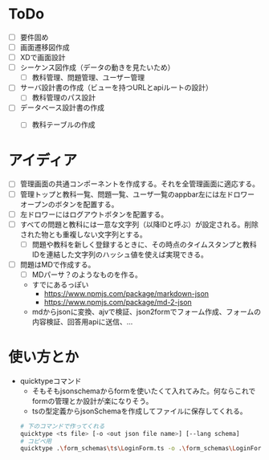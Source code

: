 # ToDo
- [ ] 要件固め
- [ ] 画面遷移図作成
- [ ] XDで画面設計
- [ ] シーケンス図作成（データの動きを見たいため）
    - [ ] 教科管理、問題管理、ユーザー管理
- [ ] サーバ設計書の作成（ビューを持つURLとapiルートの設計）
    -  [ ] 教科管理のパス設計
- [ ] データベース設計書の作成
    - [ ] 教科テーブルの作成


# アイディア
- [ ] 管理画面の共通コンポーネントを作成する。それを全管理画面に適応する。
- [ ] 管理トップと教科一覧、問題一覧、ユーザ一覧のappbar左には左ドロワーオープンのボタンを配置する。
- [ ] 左ドロワーにはログアウトボタンを配置する。
- [ ] すべての問題と教科には一意な文字列（以降IDと呼ぶ）が設定される。削除された物とも重複しない文字列とする。
    - [ ] 問題や教科を新しく登録するときに、その時点のタイムスタンプと教科IDを連結した文字列のハッシュ値を使えば実現できる。
- [ ] 問題はMDで作成する。
    -[ ] MDパーサ？のようなものを作る。
    - すでにあるっぽい
        - https://www.npmjs.com/package/markdown-json
        - https://www.npmjs.com/package/md-2-json
    - mdからjsonに変換、ajvで検証、json2formでフォーム作成、フォームの内容検証、回答用apiに送信、...

# 使い方とか
- quicktypeコマンド
    - そもそもjsonschemaからformを使いたくて入れてみた。何ならこれでformの管理とか設計が楽になりそう。
    - tsの型定義からjsonSchemaを作成してファイルに保存してくれる。
    ``` bash
    # 下のコマンドで作ってくれる
    quicktype <ts file> [-o <out json file name>] [--lang schema]
    # コピペ用
    quicktype .\form_schemas\ts\LoginForm.ts -o .\form_schemas\LoginForm.json --lang schema
    ```